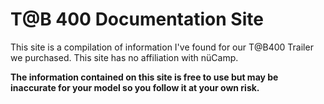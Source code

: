# T@B 400 Documentation Site

This site is a compilation of information I've found for our T@B400 Trailer we purchased. This site has no affiliation with nüCamp.

**The information contained on this site is free to use but may be inaccurate for your model so you follow it at your own risk.**

